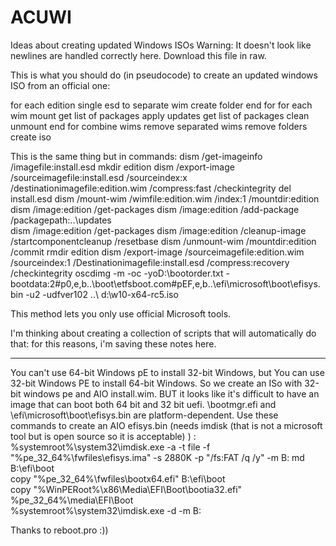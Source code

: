 # ACUWI
Ideas about creating updated Windows ISOs
Warning: It doesn't look like newlines are handled correctly here. Download this file in raw.

This is what you should do (in pseudocode) to create an updated windows ISO from an official one:

for each edition
single esd to separate wim
create folder
end for
for each wim
mount
get list of packages
apply updates
get list of packages
clean
unmount
end for
combine wims
remove separated wims
remove folders
create iso

This is the same thing but in commands:
dism /get-imageinfo /imagefile:install.esd
mkdir edition
dism /export-image /sourceimagefile:install.esd /sourceindex:x /destinationimagefile:edition.wim /compress:fast /checkintegrity
del install.esd
dism /mount-wim /wimfile:edition.wim /index:1 /mountdir:edition
dism /image:edition /get-packages
dism /image:edition /add-package /packagepath:..\updates\
dism /image:edition /get-packages
dism /image:edition /cleanup-image /startcomponentcleanup /resetbase 
dism /unmount-wim /mountdir:edition /commit
rmdir edition
dism /export-image /sourceimagefile:edition.wim /sourceindex:1 /Destinationimagefile:install.esd /compress:recovery /checkintegrity
oscdimg -m -oc -yoD:\bootorder.txt -bootdata:2#p0,e,b..\boot\etfsboot.com#pEF,e,b..\efi\microsoft\boot\efisys.bin -u2 -udfver102 ..\ d:\w10-x64-rc5.iso

This method lets you only use official Microsoft tools.

I'm thinking about creating a collection of scripts that will automatically do that: for this reasons, i'm saving these notes here.


-----
You can't use 64-bit Windows pE to install 32-bit Windows,
but
You can use 32-bit Windows PE to install 64-bit Windows. So we create an ISo with 32-bit windows pe and AIO install.wim.  BUT it looks like it's difficult to have an image that can boot both 64 bit and 32 bit uefi. \bootmgr.efi and \efi\microsoft\boot\efisys.bin are platform-dependent. Use these commands to create an AIO efisys.bin (needs imdisk (that is not a microsoft tool but is open source so it is acceptable) ) :
%systemroot%\system32\imdisk.exe -a -t file -f "%pe_32_64%\fwfiles\efisys.ima" -s 2880K -p "/fs:FAT /q /y" -m B:
md B:\efi\boot\
copy "%pe_32_64%\fwfiles\bootx64.efi" B:\efi\boot\
copy "%WinPERoot%\x86\Media\EFI\Boot\bootia32.efi" %pe_32_64%\media\EFI\Boot\
%systemroot%\system32\imdisk.exe -d -m B:

Thanks to reboot.pro :))
